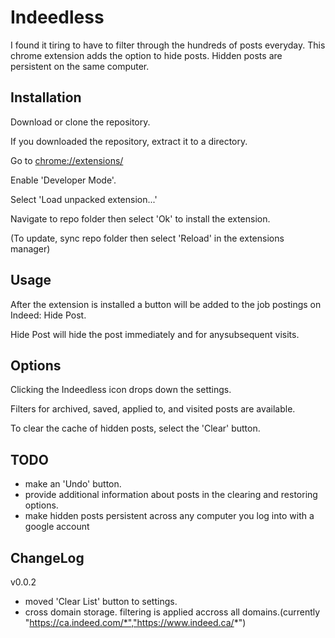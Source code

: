 # Indeedless
I found it tiring to have to filter through the hundreds of posts everyday. This chrome extension adds the option to hide posts. Hidden posts are persistent on the same computer. 

## Installation

Download or clone the repository.

If you downloaded the repository, extract it to a directory.

Go to [chrome://extensions/](chrome://extensions/) 

Enable 'Developer Mode'.

Select 'Load unpacked extension...'

Navigate to repo folder then select 'Ok' to install the extension.

(To update, sync repo folder then select 'Reload' in the extensions manager)

## Usage

After the extension is installed a button will be added to the job postings on Indeed: Hide Post.

Hide Post will hide the post immediately and for anysubsequent visits.

## Options

Clicking the Indeedless icon drops down the settings.

Filters for archived, saved, applied to, and visited posts are available.

To clear the cache of hidden posts, select the 'Clear' button.

## TODO

- make an 'Undo' button.
- provide additional information about posts in the clearing and restoring options.
- make hidden posts persistent across any computer you log into with a google account

## ChangeLog
v0.0.2 
- moved 'Clear List' button to settings. 
- cross domain storage. filtering is applied accross all domains.(currently "https://ca.indeed.com/*","https://www.indeed.ca/*")
